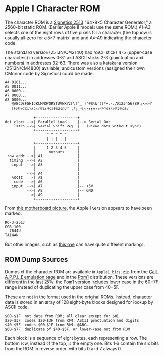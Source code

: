Apple I Character ROM
=====================

The character ROM is a [Signetics 2513][2513] "64×8×5 Character
Generator," a 2560-bit static ROM. (Earlier Apple II models use the
same ROM.) A1-A3 selects one of the eight rows of five pixels for a
character (the top row is usually all-zero for a 5×7 matrix) and and
A4-A9 indicating the character code.

The standard version (2513N/CM2140) had ASCII sticks 4-5 (upper-case
characters) in addresses 0-31 and ASCII sticks 2-3 (punctuation and
numbers) in addresses 32-63. There was also a katakana version
(2513N/CM4800) available, and custom versions (assigned their own
CMnnnn code by Signetics) could be made.

    A4 0101...
    A5 0011...
    A6 0000...
    A7 0000...
    A8 0000...
       @ABCDEFGHIJKLMNOPQRSTUVWXYZ[\]^_ !"#$%&'()*+,-./0123456789:;<=>?
       ﾀﾁﾂﾃﾄﾅﾆﾇﾈﾉﾊﾋﾌﾍﾎﾏﾐﾑﾒﾓﾔﾕﾖﾗﾘﾙﾚﾛﾜﾝﾞﾟ ｡｢｣､･ｦｧｨｩｪｫｬｭｮｯｰｱｲｳｴｵｶｷｸｹｺｻｼｽｾｿ

                 +-------------------+
    dot clock -->| Parallel Load     |--> Serial Out
        latch -->| Serial Shift Reg. |   (video data without sync)
                 +-------------------+
                       ^ ^ ^ ^ ^
                       | | | | |
                 +-------------------+
                 |     1 2 3 4 5     |
                 |      outputs      |
     row addr -->| A1                |
      timing  -->| A2                |
       input  -->| A3                |
                 |                   |
              -->| A4                |
       ASCII  -->| A5                |
        code  -->| A6                |
       input  -->| A7                |-- +5V
              -->| A8                |-- GND
              -->| A9                |
                 +-------------------+

From [this motherboard picture][mobopic1], the Apple I version appears
to have been marked:

    RO-3-2513
    CGR-100
      7844U
    TAIWAN

But other images, such as [this one][mobopic2] can have quite
different markings.


ROM Dump Sources
----------------

Dumps of the character ROM are available in `Apple1_bios.zip` from the
[Call-A.P.P.L.E emulation page][ca-emul] and in the [Pom1]
distribution. These versions are different in the last 25%: the Pom1
version includes lower case in the $60-$7F range instead of
duplicating the upper case from $40-$5F.

These are not in the format used in the original ROMs. Instead,
character data is stored in an array of 128 eight-byte blocks designed
for lookup by ASCII code.

    $00-$1F  not data from ROM; all clear except for $01
    $20-$3F  codes $20-$3F from ROM: ASCII punctuation and digits
    $40-$5F  codes $00-$1F from ROM: @ABC…
    $60-$7F  duplicate of $40-$5F, or lower-case not from ROM

Each block is a sequence of eight bytes, each representing a row. The
bottom row, instead of the top, is the empty one. Bits 1-6 contain the
six bits from the ROM in reverse order, with bits 0 and 7 always 0.


<!-------------------------------------------------------------------->
[2513]: https://www.applefritter.com/files/signetics2513.pdf
[2513b]: https://www.datasheetarchive.com/pdf/download.php?id=5065adad5e4757ac90073038091de3931e7380&type=M&term=2513
[Apple2CharGen]: https://github.com/dschmenk/Apple2CharGen
[ca-emul]: https://www.callapple.org/soft/ap1/emul.html
[mobopic1]: https://pccdn.perfectchannel.com/christies/live/images/item/TSN11675/5944434/original/CSK_11675_0018.jpg
[mobopic2]: https://www.christies.com/img/LotImages/2017/NYR/2017_NYR_14376_0378_002(a_working_apple-1_personal_computer_palo_alto_1976).jpg
[pom1]: http://pom1.sourceforge.net/
